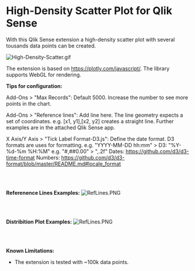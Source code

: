 # High-Density Scatter Plot for Qlik Sense

With this Qlik Sense extension a high-density scatter plot with several tousands data points can be created. 


![High-Density-Scatter.gif](https://raw.githubusercontent.com/mihael-dev/High-Density-Scatter/main/demo/HighDensityScatter.gif)

The extension is based on https://plotly.com/javascript/.
The library supports WebGL for rendering.



**Tips for configuration:**

Add-Ons > "Max Records": Default 5000. Increase the number to see more points in the chart.

Add-Ons > "Reference lines": Add line here. The line geometry expects a set of coordinates.
	e.g. [x1, y1],[x2, y2] creates a straight line. Further  examples are in the attached Qlik Sense app.  

X Axis/Y Axis > "Tick Label Format-D3.js": Define the date format. D3 formats are uses for formatting.
	e.g. "YYYY-MM-DD hh:mm" > D3: "%Y-%d-%m %H:%M" 
	e.g. "#,##0.00" > ",.2f"
	Dates: https://github.com/d3/d3-time-format
	Numbers: https://github.com/d3/d3-format/blob/master/README.md#locale_format
	
<br /><br />	



**Referenence Lines Examples:**
![RefLines.PNG](https://raw.githubusercontent.com/mihael-dev/High-Density-Scatter/main/demo/RefLines.PNG)

<br /><br />

**Distribition Plot Examples:**
![RefLines.PNG](https://raw.githubusercontent.com/mihael-dev/High-Density-Scatter/main/demo/distributionPlot.PNG)

<br /><br />

**Known Limitations:**
- The extension is tested with  ~100k data points.
